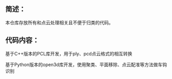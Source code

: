 ## 简述：

本仓库存放所有和点云处理相关且不便于归类的代码。

## 代码内容：

基于C++版本的PCL库开发，用于ply、pcd点云格式的相互转换

基于Python版本的open3d库开发，使用聚类、平面移除、点云配准等方法做车钩识别
